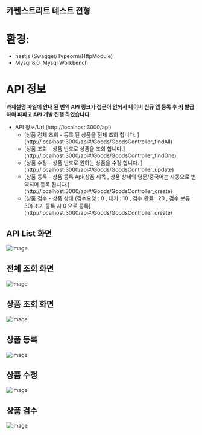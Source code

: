 ## 카펜스트리트 테스트 전형 

# 환경: 

* nestjs (Swagger/Typeorm/HttpModule)
* Mysql 8.0 ,Mysql Workbench

# API 정보

**과제설명 파일에 안내 된 번역 API 링크가 접근이 안되서 네이버 신규 앱 등록 후 키 발급하여 파파고 API 개발 진행 하였습니다.**

* API 정보/Url:(http://localhost:3000/api) 
  * [상품 전체 조회 - 등록 된 상품을 전체 조회 합니다. ] 
    (http://localhost:3000/api#/Goods/GoodsController_findAll)
  * [상품 조회 - 상품 번호로 상품을 조회 합니다.]
    (http://localhost:3000/api#/Goods/GoodsController_findOne)
  * [상품 수정 - 상품 번호로 원하는 상품을 수정 합니다. ] 
    (http://localhost:3000/api#/Goods/GoodsController_update)
  * [상품 등록 - 상품 등록 Api(상품 제목 , 상품 상세의 영문/중국어는 자동으로 번역되어 등록 됩니다.] 
    (http://localhost:3000/api#/Goods/GoodsController_create)
  * [상품 검수 - 상품 상태 (검수요청 : 0 , 대기 : 10 , 검수 완료 : 20 , 검수 보류 : 30) 초기 등록 시 0 으로 등록]
    (http://localhost:3000/api#/Goods/GoodsController_create)

## API List 화면
![image](https://user-images.githubusercontent.com/40415473/193989774-de4af925-ed17-4939-ba00-d826c117ba26.png)

## 전체 조회 화면
![image](https://user-images.githubusercontent.com/40415473/193990002-0fa471df-baaf-4c46-9634-e1b77399196f.png)

## 상품 조회 화면 
![image](https://user-images.githubusercontent.com/40415473/193990140-af492c36-c53f-470f-a2eb-356080ad24d7.png)

## 상품 등록 
![image](https://user-images.githubusercontent.com/40415473/193990774-814f0e17-7701-4a8f-a0f7-4b7d611b7556.png)

## 상품 수정 
![image](https://user-images.githubusercontent.com/40415473/193990914-259799d4-b234-45c0-bdfd-4d712a790a4d.png)

## 상품 검수 
![image](https://user-images.githubusercontent.com/40415473/193991628-8c339548-0bca-4d4c-bd78-1c7ef6faa816.png)
